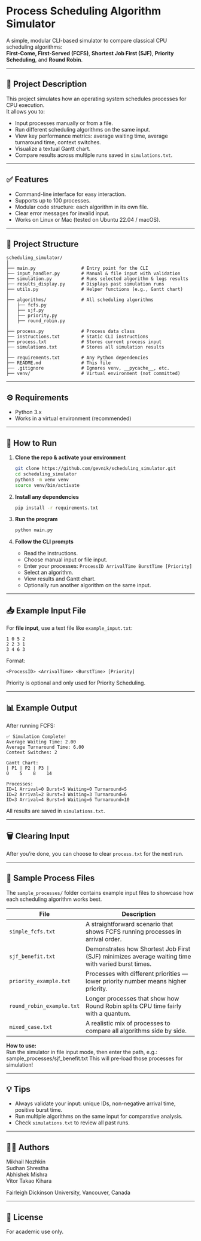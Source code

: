 # Process Scheduling Algorithm Simulator

A simple, modular CLI-based simulator to compare classical CPU scheduling algorithms:\
**First-Come, First-Served (FCFS)**, **Shortest Job First (SJF)**, **Priority Scheduling**, and **Round Robin**.

---

## 📍 Project Description

This project simulates how an operating system schedules processes for CPU execution.\
It allows you to:

- Input processes manually or from a file.
- Run different scheduling algorithms on the same input.
- View key performance metrics: average waiting time, average turnaround time, context switches.
- Visualize a textual Gantt chart.
- Compare results across multiple runs saved in `simulations.txt`.

---

## ✅ Features

- Command-line interface for easy interaction.
- Supports up to 100 processes.
- Modular code structure: each algorithm in its own file.
- Clear error messages for invalid input.
- Works on Linux or Mac (tested on Ubuntu 22.04 / macOS).

---

## 📂 Project Structure

```
scheduling_simulator/
│
├── main.py                 # Entry point for the CLI
├── input_handler.py        # Manual & file input with validation
├── simulation.py           # Runs selected algorithm & logs results
├── results_display.py      # Displays past simulation runs
├── utils.py                # Helper functions (e.g., Gantt chart)
│
├── algorithms/             # All scheduling algorithms
│   ├── fcfs.py
│   ├── sjf.py
│   ├── priority.py
│   ├── round_robin.py
│
├── process.py              # Process data class
├── instructions.txt        # Static CLI instructions
├── process.txt             # Stores current process input
├── simulations.txt         # Stores all simulation results
│
├── requirements.txt        # Any Python dependencies
├── README.md               # This file
├── .gitignore              # Ignores venv, __pycache__, etc.
├── venv/                   # Virtual environment (not committed)
```

---

## ⚙️ Requirements

- Python 3.x
- Works in a virtual environment (recommended)

---

## 🚀 How to Run

1. **Clone the repo & activate your environment**

   ```bash
   git clone https://github.com/gevnik/scheduling_simulator.git
   cd scheduling_simulator
   python3 -m venv venv
   source venv/bin/activate
   ```

2. **Install any dependencies**

   ```bash
   pip install -r requirements.txt
   ```

3. **Run the program**

   ```bash
   python main.py
   ```

4. **Follow the CLI prompts**

   - Read the instructions.
   - Choose manual input or file input.
   - Enter your processes: `ProcessID ArrivalTime BurstTime [Priority]`
   - Select an algorithm.
   - View results and Gantt chart.
   - Optionally run another algorithm on the same input.

---

## 📥 Example Input File

For **file input**, use a text file like `example_input.txt`:

```
1 0 5 2
2 2 3 1
3 4 6 3
```

Format:

```
<ProcessID> <ArrivalTime> <BurstTime> [Priority]
```

Priority is optional and only used for Priority Scheduling.

---

## 📊 Example Output

After running FCFS:

```
✅ Simulation Complete!
Average Waiting Time: 2.00
Average Turnaround Time: 6.00
Context Switches: 2

Gantt Chart:
| P1 | P2 | P3 |
0    5    8    14

Processes:
ID=1 Arrival=0 Burst=5 Waiting=0 Turnaround=5
ID=2 Arrival=2 Burst=3 Waiting=3 Turnaround=6
ID=3 Arrival=4 Burst=6 Waiting=6 Turnaround=10
```

All results are saved in `simulations.txt`.

---

## 🗑️ Clearing Input

After you’re done, you can choose to clear `process.txt` for the next run.

---

## 📂 Sample Process Files

The `sample_processes/` folder contains example input files to showcase how each scheduling algorithm works best.

| File | Description |
|------|-------------|
| `simple_fcfs.txt` | A straightforward scenario that shows FCFS running processes in arrival order. |
| `sjf_benefit.txt` | Demonstrates how Shortest Job First (SJF) minimizes average waiting time with varied burst times. |
| `priority_example.txt` | Processes with different priorities — lower priority number means higher priority. |
| `round_robin_example.txt` | Longer processes that show how Round Robin splits CPU time fairly with a quantum. |
| `mixed_case.txt` | A realistic mix of processes to compare all algorithms side by side. |

**How to use:**  
Run the simulator in file input mode, then enter the path, e.g.: sample_processes/sjf_benefit.txt This will pre-load those processes for simulation!

---

## 💡 Tips

- Always validate your input: unique IDs, non-negative arrival time, positive burst time.
- Run multiple algorithms on the same input for comparative analysis.
- Check `simulations.txt` to review all past runs.

---

## 👨‍💼 Authors

Mikhail Nozhkin\
Sudhan Shrestha\
Abhishek Mishra\
Vitor Takao Kihara

Fairleigh Dickinson University, Vancouver, Canada

---

## 📜 License

For academic use only.